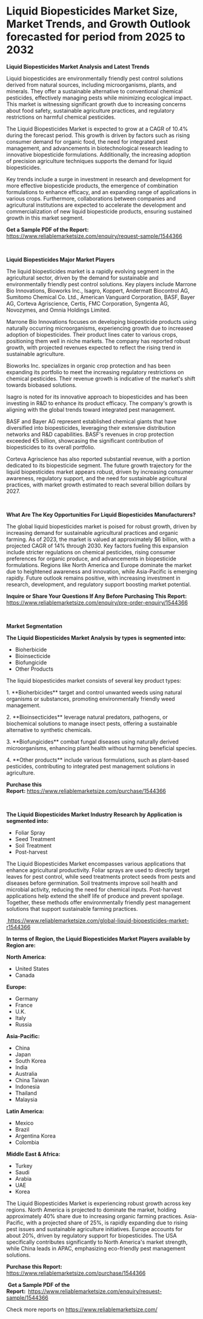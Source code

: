 <p><h1>Liquid Biopesticides Market Size, Market Trends, and Growth Outlook forecasted for period from 2025 to 2032</h1></p><p><strong>Liquid Biopesticides Market Analysis and Latest Trends</strong></p>
<p><p>Liquid biopesticides are environmentally friendly pest control solutions derived from natural sources, including microorganisms, plants, and minerals. They offer a sustainable alternative to conventional chemical pesticides, effectively managing pests while minimizing ecological impact. This market is witnessing significant growth due to increasing concerns about food safety, sustainable agriculture practices, and regulatory restrictions on harmful chemical pesticides.</p><p>The Liquid Biopesticides Market is expected to grow at a CAGR of 10.4% during the forecast period. This growth is driven by factors such as rising consumer demand for organic food, the need for integrated pest management, and advancements in biotechnological research leading to innovative biopesticide formulations. Additionally, the increasing adoption of precision agriculture techniques supports the demand for liquid biopesticides.</p><p>Key trends include a surge in investment in research and development for more effective biopesticide products, the emergence of combination formulations to enhance efficacy, and an expanding range of applications in various crops. Furthermore, collaborations between companies and agricultural institutions are expected to accelerate the development and commercialization of new liquid biopesticide products, ensuring sustained growth in this market segment.</p></p>
<p><strong>Get a Sample PDF of the Report:&nbsp;</strong> <a href="https://www.reliablemarketsize.com/enquiry/request-sample/1544366?utm_campaign=2952&utm_medium=2&utm_source=Github&utm_content=ia&utm_term=30032025&utm_id=liquid-biopesticides">https://www.reliablemarketsize.com/enquiry/request-sample/1544366</a></p>
<p>&nbsp;</p>
<p><strong>Liquid Biopesticides Major Market Players</strong></p>
<p><p>The liquid biopesticides market is a rapidly evolving segment in the agricultural sector, driven by the demand for sustainable and environmentally friendly pest control solutions. Key players include Marrone Bio Innovations, Bioworks Inc., Isagro, Koppert, Andermatt Biocontrol AG, Sumitomo Chemical Co. Ltd., American Vanguard Corporation, BASF, Bayer AG, Corteva Agriscience, Certis, FMC Corporation, Syngenta AG, Novozymes, and Omnia Holdings Limited.</p><p>Marrone Bio Innovations focuses on developing biopesticide products using naturally occurring microorganisms, experiencing growth due to increased adoption of biopesticides. Their product lines cater to various crops, positioning them well in niche markets. The company has reported robust growth, with projected revenues expected to reflect the rising trend in sustainable agriculture.</p><p>Bioworks Inc. specializes in organic crop protection and has been expanding its portfolio to meet the increasing regulatory restrictions on chemical pesticides. Their revenue growth is indicative of the market's shift towards biobased solutions.</p><p>Isagro is noted for its innovative approach to biopesticides and has been investing in R&D to enhance its product efficacy. The company's growth is aligning with the global trends toward integrated pest management.</p><p>BASF and Bayer AG represent established chemical giants that have diversified into biopesticides, leveraging their extensive distribution networks and R&D capabilities. BASF's revenues in crop protection exceeded €5 billion, showcasing the significant contribution of biopesticides to its overall portfolio.</p><p>Corteva Agriscience has also reported substantial revenue, with a portion dedicated to its biopesticide segment. The future growth trajectory for the liquid biopesticides market appears robust, driven by increasing consumer awareness, regulatory support, and the need for sustainable agricultural practices, with market growth estimated to reach several billion dollars by 2027.</p></p>
<p>&nbsp;</p>
<p><strong>What Are The Key Opportunities For Liquid Biopesticides Manufacturers?</strong></p>
<p><p>The global liquid biopesticides market is poised for robust growth, driven by increasing demand for sustainable agricultural practices and organic farming. As of 2023, the market is valued at approximately $6 billion, with a projected CAGR of 14% through 2030. Key factors fueling this expansion include stricter regulations on chemical pesticides, rising consumer preferences for organic produce, and advancements in biopesticide formulations. Regions like North America and Europe dominate the market due to heightened awareness and innovation, while Asia-Pacific is emerging rapidly. Future outlook remains positive, with increasing investment in research, development, and regulatory support boosting market potential.</p></p>
<p><strong>Inquire or Share Your Questions If Any Before Purchasing This Report:</strong> <a href="https://www.reliablemarketsize.com/enquiry/pre-order-enquiry/1544366?utm_campaign=2952&utm_medium=2&utm_source=Github&utm_content=ia&utm_term=30032025&utm_id=liquid-biopesticides">https://www.reliablemarketsize.com/enquiry/pre-order-enquiry/1544366</a></p>
<p>&nbsp;</p>
<p><strong>Market Segmentation</strong></p>
<p><strong>The Liquid Biopesticides Market Analysis by types is segmented into:</strong></p>
<p><ul><li>Bioherbicide</li><li>Bioinsecticide</li><li>Biofungicide</li><li>Other Products</li></ul></p>
<p><p>The liquid biopesticides market consists of several key product types: </p><p>1. **Bioherbicides** target and control unwanted weeds using natural organisms or substances, promoting environmentally friendly weed management.</p><p>2. **Bioinsecticides** leverage natural predators, pathogens, or biochemical solutions to manage insect pests, offering a sustainable alternative to synthetic chemicals.</p><p>3. **Biofungicides** combat fungal diseases using naturally derived microorganisms, enhancing plant health without harming beneficial species. </p><p>4. **Other products** include various formulations, such as plant-based pesticides, contributing to integrated pest management solutions in agriculture.</p></p>
<p><strong>Purchase this Report:&nbsp;</strong><a href="https://www.reliablemarketsize.com/purchase/1544366?utm_campaign=2952&utm_medium=2&utm_source=Github&utm_content=ia&utm_term=30032025&utm_id=liquid-biopesticides">https://www.reliablemarketsize.com/purchase/1544366</a></p>
<p>&nbsp;</p>
<p><strong>The Liquid Biopesticides Market Industry Research by Application is segmented into:</strong></p>
<p><ul><li>Foliar Spray</li><li>Seed Treatment</li><li>Soil Treatment</li><li>Post-harvest</li></ul></p>
<p><p>The Liquid Biopesticides Market encompasses various applications that enhance agricultural productivity. Foliar sprays are used to directly target leaves for pest control, while seed treatments protect seeds from pests and diseases before germination. Soil treatments improve soil health and microbial activity, reducing the need for chemical inputs. Post-harvest applications help extend the shelf life of produce and prevent spoilage. Together, these methods offer environmentally friendly pest management solutions that support sustainable farming practices.</p></p>
<p><a href="https://www.reliablemarketsize.com/global-liquid-biopesticides-market-r1544366?utm_campaign=2952&utm_medium=2&utm_source=Github&utm_content=ia&utm_term=30032025&utm_id=liquid-biopesticides">&nbsp;https://www.reliablemarketsize.com/global-liquid-biopesticides-market-r1544366</a></p>
<p><strong>In terms of Region, the Liquid Biopesticides Market Players available by Region are:</strong></p>
<p>
    <p> <strong> North America: </strong>
        <ul>
            <li>United States</li>
            <li>Canada</li>
        </ul>
        </p> 
    <p> <strong> Europe: </strong>
        <ul>
            <li>Germany</li>
            <li>France</li>
            <li>U.K.</li>
            <li>Italy</li>
            <li>Russia</li>
        </ul>
        </p> 
    <p> <strong> Asia-Pacific: </strong>
        <ul>
            <li>China</li>
            <li>Japan</li>
            <li>South Korea</li>
            <li>India</li>
            <li>Australia</li>
            <li>China Taiwan</li>
            <li>Indonesia</li>
            <li>Thailand</li>
            <li>Malaysia</li>
        </ul>
        </p> 
    <p> <strong> Latin America: </strong>
        <ul>
            <li>Mexico</li>
            <li>Brazil</li>
            <li>Argentina Korea</li>
            <li>Colombia</li>
        </ul>
        </p> 
    <p> <strong> Middle East & Africa: </strong>
        <ul>
            <li>Turkey</li>
            <li>Saudi</li>
            <li>Arabia</li>
            <li>UAE</li>
            <li>Korea</li>
        </ul>
    </p>
    </p>
<p><p>The Liquid Biopesticides Market is experiencing robust growth across key regions. North America is projected to dominate the market, holding approximately 40% share due to increasing organic farming practices. Asia-Pacific, with a projected share of 25%, is rapidly expanding due to rising pest issues and sustainable agriculture initiatives. Europe accounts for about 20%, driven by regulatory support for biopesticides. The USA specifically contributes significantly to North America's market strength, while China leads in APAC, emphasizing eco-friendly pest management solutions.</p></p>
<p><strong>Purchase this Report: </strong><a href="https://www.reliablemarketsize.com/purchase/1544366?utm_campaign=2952&utm_medium=2&utm_source=Github&utm_content=ia&utm_term=30032025&utm_id=liquid-biopesticides">https://www.reliablemarketsize.com/purchase/1544366</a></p>
<p>&nbsp;<strong>Get a Sample PDF of the Report:&nbsp;&nbsp;</strong><a href="https://www.reliablemarketsize.com/enquiry/request-sample/1544366?utm_campaign=2952&utm_medium=2&utm_source=Github&utm_content=ia&utm_term=30032025&utm_id=liquid-biopesticides">https://www.reliablemarketsize.com/enquiry/request-sample/1544366</a></p>
<p><strong></strong></p>
<p>Check more reports on <a href="https://www.reliablemarketsize.com/?utm_campaign=2952&utm_medium=2&utm_source=Github&utm_content=ia&utm_term=30032025&utm_id=liquid-biopesticides">https://www.reliablemarketsize.com/</a></p>